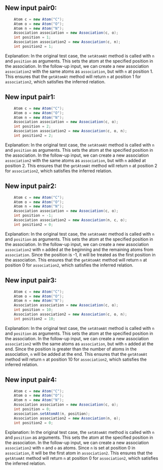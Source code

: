## New input pair0:
```java
    Atom c = new Atom("C");
    Atom o = new Atom("O");
    Atom n = new Atom("N");
    Association association = new Association(c, o);
    int position = 1;
    Association association2 = new Association(c, n);
    int position2 = 1;
```

Explanation: 
In the original test case, the `setAtomAt` method is called with `n` and `position` as arguments. This sets the atom at the specified position in the association. In the follow-up input, we can create a new association `association2` with the same atoms as `association`, but with `n` at position 1. This ensures that the `getAtomAt` method will return `n` at position 1 for `association2`, which satisfies the inferred relation.

## New input pair1:
```java
    Atom c = new Atom("C");
    Atom o = new Atom("O");
    Atom n = new Atom("N");
    Association association = new Association(c, o);
    int position = 2;
    Association association2 = new Association(c, o, n);
    int position2 = 2;
```

Explanation: 
In the original test case, the `setAtomAt` method is called with `n` and `position` as arguments. This sets the atom at the specified position in the association. In the follow-up input, we can create a new association `association2` with the same atoms as `association`, but with `n` added at position 2. This ensures that the `getAtomAt` method will return `n` at position 2 for `association2`, which satisfies the inferred relation.

## New input pair2:
```java
    Atom c = new Atom("C");
    Atom o = new Atom("O");
    Atom n = new Atom("N");
    Association association = new Association(c, o);
    int position = -1;
    Association association2 = new Association(n, c, o);
    int position2 = 0;
```

Explanation: 
In the original test case, the `setAtomAt` method is called with `n` and `position` as arguments. This sets the atom at the specified position in the association. In the follow-up input, we can create a new association `association2` with `n` added at the beginning and the remaining atoms from `association`. Since the position is -1, it will be treated as the first position in the association. This ensures that the `getAtomAt` method will return `n` at position 0 for `association2`, which satisfies the inferred relation.

## New input pair3:
```java
    Atom c = new Atom("C");
    Atom o = new Atom("O");
    Atom n = new Atom("N");
    Association association = new Association(c, o);
    int position = 10;
    Association association2 = new Association(c, o, n);
    int position2 = 10;
```

Explanation: 
In the original test case, the `setAtomAt` method is called with `n` and `position` as arguments. This sets the atom at the specified position in the association. In the follow-up input, we can create a new association `association2` with the same atoms as `association`, but with `n` added at the end. Since the position is greater than the number of atoms in the association, `n` will be added at the end. This ensures that the `getAtomAt` method will return `n` at position 10 for `association2`, which satisfies the inferred relation.

## New input pair4:
```java
    Atom c = new Atom("C");
    Atom o = new Atom("O");
    Atom n = new Atom("N");
    Association association = new Association(c, o);
    int position = 0;
    association.setAtomAt(n, position);
    Association association2 = new Association(n, o);
    int position2 = 0;
```

Explanation: 
In the original test case, the `setAtomAt` method is called with `n` and `position` as arguments. This sets the atom at the specified position in the association. In the follow-up input, we can create a new association `association2` with `n` and `o` as atoms. Since `n` is set at position 0 in `association`, it will be the first atom in `association2`. This ensures that the `getAtomAt` method will return `n` at position 0 for `association2`, which satisfies the inferred relation.